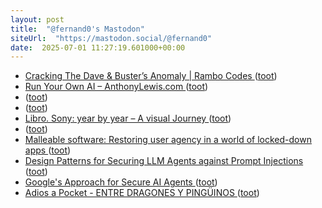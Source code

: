 ```yaml
---
layout: post
title:  "@fernand0's Mastodon"
siteUrl:  "https://mastodon.social/@fernand0"
date:  2025-07-01 11:27:19.601000+00:00
---
```

*  [Cracking The Dave & Buster’s Anomaly \| Rambo Codes ](https://rambo.codes/posts/2025-05-12-cracking-the-dave-and-busters-anomal) ([toot](https://mastodon.social/@fernand0/114777734486238010))
*  [Run Your Own AI – AnthonyLewis.com ](https://anthonylewis.com/2025/06/01/run-your-own-ai) ([toot](https://mastodon.social/@fernand0/114777555110149414))
*  [ ](https://fe.disroot.org/users/linuxzx80) ([toot](https://mastodon.social/@fernand0/114777533547383278))
*  [ ](https://masto.es/@aperalesf) ([toot](https://mastodon.social/@fernand0/114777490035037873))
*  [Libro. Sony: year by year – A visual Journey ](https://fotografiasenmovimiento.wordpress.com/2025/07/01/libro-sony-year-by-year-a-visual-journey) ([toot](https://mastodon.social/@fernand0/114777340423482161))
*  [ ](https://masto.es/@aperalesf) ([toot](https://mastodon.social/@fernand0/114777309223541024))
*  [Malleable software: Restoring user agency in a world of locked-down apps ](https://www.inkandswitch.com/essay/malleable-software) ([toot](https://mastodon.social/@fernand0/114777226010745697))
*  [Design Patterns for Securing LLM Agents against Prompt Injections ](https://simonwillison.net/2025/Jun/13/prompt-injection-design-patterns/#atom-everythin) ([toot](https://mastodon.social/@fernand0/114777117670415939))
*  [Google's Approach for Secure AI Agents ](https://research.google/pubs/an-introduction-to-googles-approach-for-secure-ai-agents) ([toot](https://mastodon.social/@fernand0/114775339641571440))
*  [Adios a Pocket - ENTRE DRAGONES Y PINGÜINOS ](https://angelesbroullon.gitlab.io/entredragonesypinguinos/2025/05/28/20250528-adios-a-pocket) ([toot](https://mastodon.social/@fernand0/114773551736498659))
